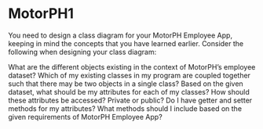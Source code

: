 # MotorPH1

You need to design a class diagram for your MotorPH Employee App, keeping in mind the concepts that you have learned earlier. Consider the following when designing your class diagram:

What are the different objects existing in the context of MotorPH’s employee dataset? 
Which of my existing classes in my program are coupled together such that there may be two objects in a single class? 
Based on the given dataset, what should be my attributes for each of my classes? How should these attributes be accessed? Private or public?
Do I have getter and setter methods for my attributes?
What methods should I include based on the given requirements of MotorPH Employee App?
